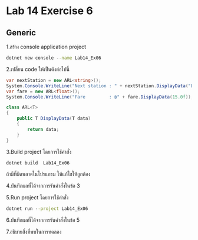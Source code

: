 # Lab 14 Exercise 6

## Generic

1.สร้าง console application project

```cmd
dotnet new console --name Lab14_Ex06
```

2.เปลี่ยน code ให้เป็นดังต่อไปนี้

```cs
var nextStation = new ARL<string>();
System.Console.WriteLine("Next station : " + nextStation.DisplayData("Ladkrabang"));
var fare = new ARL<float>();
System.Console.WriteLine("Fare         : ฿" + fare.DisplayData(15.0f));

class ARL<T>
{
    public T DisplayData(T data)
    {
        return data;
    }
}
```

3.Build project โดยการใช้คำสั่ง

```cmd
dotnet build  Lab14_Ex06
```

ถ้ามีที่ผิดพลาดในโปรแกรม ให้แก้ไขให้ถูกต้อง

4.บันทึกผลที่ได้จากการรันคำสั่งในข้อ 3

5.Run project โดยการใช้คำสั่ง

```cmd
dotnet run --project Lab14_Ex06
```

6.บันทึกผลที่ได้จากการรันคำสั่งในข้อ 5

7.อธิบายสิ่งที่พบในการทดลอง
